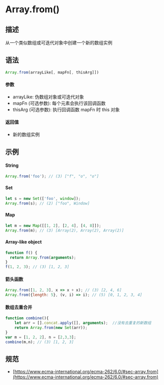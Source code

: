 # Array.from()

## 描述
从一个类似数组或可迭代对象中创建一个新的数组实例

## 语法
```js
Array.from(arrayLike[, mapFn[, thisArg]])
```
#### 参数
- arrayLike: 伪数组对象或可迭代对象
- mapFn (可选参数): 每个元素会执行该回调函数
- thisArg (可选参数): 执行回调函数 mapFn 时 this 对象
#### 返回值
- 新的数组实例

## 示例
#### String
```js
Array.from('foo'); // (3) ["f", "o", "o"]
```

#### Set
```js
let s = new Set(['foo', window]); 
Array.from(s); // (2) ["foo", Window]
```

#### Map
```js
let m = new Map([[1, 2], [2, 4], [4, 8]]);
Array.from(m); // (3) [Array(2), Array(2), Array(2)]
```

#### Array-like object
```js
function f() {
  return Array.from(arguments);
}
f(1, 2, 3); // (3) [1, 2, 3]
```

#### 箭头函数
```js
Array.from([1, 2, 3], x => x + x); // (3) [2, 4, 6]
Array.from({length: 5}, (v, i) => i); // (5) [0, 1, 2, 3, 4]
```

#### 数组去重合并
```js
function combine(){ 
    let arr = [].concat.apply([], arguments);  //没有去重复的新数组 
    return Array.from(new Set(arr));
} 
var m = [1, 2, 2], n = [2,3,3];
combine(m,n); // (3) [1, 2, 3]
```

## 规范
- [https://www.ecma-international.org/ecma-262/6.0/#sec-array.from](https://www.ecma-international.org/ecma-262/6.0/#sec-array.from)
